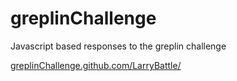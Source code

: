 greplinChallenge
================

Javascript based responses to the greplin challenge

[greplinChallenge.github.com/LarryBattle/](greplinChallenge.github.com/LarryBattle/)